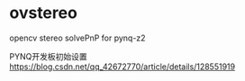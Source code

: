 # ovstereo
opencv stereo solvePnP for pynq-z2

PYNQ开发板初始设置
https://blog.csdn.net/qq_42672770/article/details/128551919